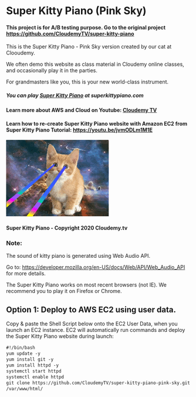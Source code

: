 # Super Kitty Piano (Pink Sky) 

#### This project is for A/B testing purpose. Go to the original project https://github.com/CloudemyTV/super-kitty-piano

This is the Super Kitty Piano - Pink Sky version created by our cat at Clooudemy. 

We often demo this website as class material in Cloudemy online classes, and occasionally play it in the parties.

For grandmasters like you, this is your new world-class instrument. 

##### You can play [Super Kitty Piano](http://superkittypiano.com)  at superkittypiano.com


#### Learn more about AWS and Cloud on Youtube: [Cloudemy TV](https://www.youtube.com/channel/UCdXmWoEclT5ukHG2qF7N2Dg)


#### Learn how to re-create Super Kitty Piano website with Amazon EC2 from Super Kitty Piano Tutorial: https://youtu.be/jvmODLm1M1E


![Super Kitty](/images/super-kitty.gif)


#### Super Kitty Piano - Copyright 2020 Cloudemy.tv



### Note:

The sound of kitty piano is generated using Web Audio API.

Go to: https://developer.mozilla.org/en-US/docs/Web/API/Web_Audio_API for more details.

The Super Kitty Piano works on most recent browsers (not IE). We recommend you to play it on Firefox or Chrome.



## Option 1: Deploy to AWS EC2 using user data.

Copy & paste the Shell Script below onto the EC2 User Data, when you launch an EC2 instance. EC2 will automatically run commands and deploy the Super Kitty Piano website during launch:

    #!/bin/bash
    yum update -y
    yum install git -y
    yum install httpd -y
    systemctl start httpd
    systemctl enable httpd
    git clone https://github.com/CloudemyTV/super-kitty-piano-pink-sky.git /var/www/html/
    
